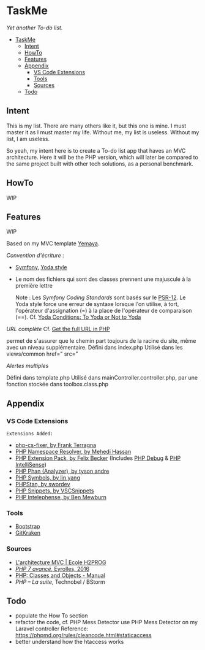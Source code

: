 # TaskMe
*Yet another To-do list.*


- [TaskMe](#taskme)
  - [Intent](#intent)
  - [HowTo](#howto)
  - [Features](#features)
  - [Appendix](#appendix)
    - [VS Code Extensions](#vs-code-extensions)
    - [Tools](#tools)
    - [Sources](#sources)
  - [Todo](#todo)
## Intent

This is my list. There are many others like it, but this one is mine. I must master it as I must master my life. Without me, my list is useless. Without my list, I am useless.

So yeah, my intent here is to create a To-do list app that haves an MVC architecture. Here it will be the PHP version, which will later be compared to the same project built with other tech solutions, as a personal benchmark.

## HowTo
 WIP
## Features
 WIP

Based on my MVC template [Yemaya](https://github.com/claudejdev/yemaya).

*<Frenglish>*
_Convention d'écriture_ :
- [Symfony](https://symfony.com/doc/current/contributing/code/standards.html), [Yoda style](https://cs.symfony.com/doc/rules/control_structure/yoda_style.html)
- Le nom des fichiers qui sont des classes prennent une majuscule à la première lettre


    Note : Les *Symfony Coding Standards* sont basés sur le [PSR-12](https://www.php-fig.org/psr/psr-12/). Le Yoda style force une erreur de syntaxe lorsque l'on utilise, à tort, l'opérateur d'assignation (=) à la place de l'opérateur de comparaison (==).
    Cf. [Yoda Conditions: To Yoda or Not to Yoda](https://knowthecode.io/yoda-conditions-yoda-not-yoda "Yoda Conditions: To Yoda or Not to Yoda by Tonya Mork")


_URL complète_
Cf. [Get the full URL in PHP](https://www.geeksforgeeks.org/get-the-full-url-in-php/ "Get the full URL in PHP - GeeksforGeeks")

permet de s'assurer que le chemin part toujours de la racine du site, même avec un niveau supplémentaire.
Défini dans index.php
Utilisé dans les views/common
    href="<?php echo URL; ?>
    src="<?php echo URL; ?>


_Alertes multiples_

<!-- l'alerte est affichée si elle n'est pas vide dans la variable de session -->

Défini dans template.php
Utilisé dans mainController.controller.php, par une fonction stockée dans toolbox.class.php

## Appendix
### VS Code Extensions
    Extensions Added:
  - [php-cs-fixer, by Frank Terragna](https://marketplace.visualstudio.com/items?itemName=fterrag.vscode-php-cs-fixer)
  - [PHP Namespace Resolver, by Mehedi Hassan](https://marketplace.visualstudio.com/items?itemName=MehediDracula.php-namespace-resolver)
  - [PHP Extension Pack, by Felix Becker](https://marketplace.visualstudio.com/items?itemName=felixfbecker.php-pack) (Includes [PHP Debug](https://marketplace.visualstudio.com/items?itemName=felixfbecker.php-debug) & [PHP IntelliSense](https://marketplace.visualstudio.com/items?itemName=felixfbecker.php-intellisense))
  - [PHP Phan (Analyzer), by tyson andre](https://marketplace.visualstudio.com/items?itemName=TysonAndre.php-phan)
  - [PHP Symbols, by lin yang](https://marketplace.visualstudio.com/items?itemName=linyang95.php-symbols)
  - [PHPStan, by swordev](https://marketplace.visualstudio.com/items?itemName=swordev.phpstan)
  - [PHP Snippets, by VSCSnippets](https://marketplace.visualstudio.com/items?itemName=vsc-snippets.vsc-php-snippets)
  - [PHP Intelephense, by Ben Mewburn](https://marketplace.visualstudio.com/items?itemName=bmewburn.vscode-intelephense-client)

### Tools
- [Bootstrap](https://getbootstrap.com/)
- [GitKraken](https://www.gitkraken.com/)

### Sources
- [L'architecture MVC | Ecole H2PROG](https://ecole.h2prog.com/courses/846335/lectures/15448687)
- [*PHP 7 avancé*, Eyrolles, 2016](https://www.eyrolles.com/Informatique/Livre/php-7-avance-9782212677201/)
- [PHP: Classes and Objects - Manual](https://www.php.net/manual/en/language.oop5.php/)
- *PHP – La suite*, Technobel / BStorm
  
## Todo
- populate the How To section
- refactor the code, cf. PHP Mess Detector
 use PHP Mess Detector on my Laravel controller 
Reference: https://phpmd.org/rules/cleancode.html#staticaccess
- better understand how the htaccess works